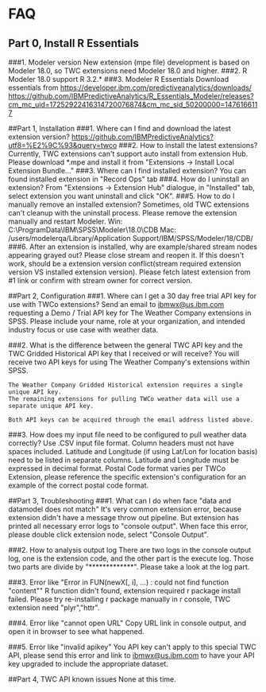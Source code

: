 # FAQ

## Part 0, Install R Essentials
###1. Modeler version
	New extension (mpe file) development is based on Modeler 18.0, so TWC extensions need Modeler 18.0 and higher.
###2. R
	Modeler 18.0 support R 3.2.*
###3. Modeler R Essentials
	Download essentials from 
	https://developer.ibm.com/predictiveanalytics/downloads/
	https://github.com/IBMPredictiveAnalytics/R_Essentials_Modeler/releases?cm_mc_uid=17252922416314720076874&cm_mc_sid_50200000=1476166117

##Part 1, Installation
###1. Where can I find and download the latest extension version?
	https://github.com/IBMPredictiveAnalytics?utf8=%E2%9C%93&query=twco
###2. How to install the latest extensions?
	Currently, TWC extensions can't support auto install from extension Hub. 
	Please download *.mpe and install it from "Extensions -> Install Local Extension Bundle..."
###3. Where can I find installed extension?
	You can found installed extension in "Record Ops" tab
###4. How do I uninstall an extension?
	From "Extensions -> Extension Hub" dialogue, in "Installed" tab, 
	select extension you want uninstall and click "OK".
###5. How to do I manually remove an installed extension?
	Sometimes, old TWC extensions can't cleanup with the uninstall process. 
	Please remove the extension manually and restart Modeler.
	Win:
		C:\ProgramData\IBM\SPSS\Modeler\18.0\CDB
	Mac:
		/users/modelerqa/Library/Application Support/IBM/SPSS/Modeler/18/CDB/
###6. After an extension is installed, why are example/shared stream nodes appearing grayed out?
	Please close stream and reopen it. 
	If this doesn't work, should be a extension version conflict(stream required extension version VS installed extension version). 
	Please fetch latest extension from #1 link or confirm with stream owner for correct version.

##Part 2, Configuration
###1. Where can I get a 30 day free trial API key for use with TWCo extensions?
	Send an email to ibmwx@us.ibm.com requesting a Demo / Trial API key for The Weather Company extensions in SPSS.
	Please include your name, role at your organization, and intended industry focus or use case with weather data.

###2. What is the difference between the general TWC API key and the TWC Gridded Historical API key that I received or will receive?
	You will receive two API keys for using The Weather Company's extensions within SPSS.
	
	The Weather Company Gridded Historical extension requires a single unique API key. 
	The remaining extensions for pulling TWCo weather data will use a separate unique API key. 
	
	Both API keys can be acquired through the email address listed above.

###3. How does my input file need to be configured to pull weather data correctly?
	Use .CSV input file format.
	Column headers must not have spaces included.
	Latitude and Longitude (if using Lat/Lon for location basis) need to be listed in separate columns.
	Latitude and Longitude must be expressed in decimal format.
	Postal Code format varies per TWCo Extension, please reference the specific extension's configuration for an example of the correct postal code format.

##Part 3, Troubleshooting
###1. What can I do when face "data and datamodel does not match"
	It's very common extension error, because extension didn't have a message throw out pipeline. 
	But extension has printed all necessary error logs to "console output".
	When face this error, please double click extension node, select "Console Output".

###2. How to analysis output log
	There are two logs in the console output log, one is the extension code, and the other part is the execute log. 
	Those two parts are divide by "*************".
	Please take a look at the log part.
	
###3. Error like "Error in FUN(newX[, i], ...) : could not find function "content""
	R function didn't found, extension required r package install failed.
	Please try re-installing r package manually in r console, TWC extension need "plyr","httr". 
	
###4. Error like "cannot open URL"
	Copy URL link in console output, and open it in browser to see what happened. 
	
###5. Error like "invalid apikey"
	You API key can't apply to this special TWC API, please send this error and link to ibmwx@us.ibm.com 
	to have your API key upgraded to include the appropriate dataset.
	
##Part 4, TWC API known issues
	None at this time.
	
